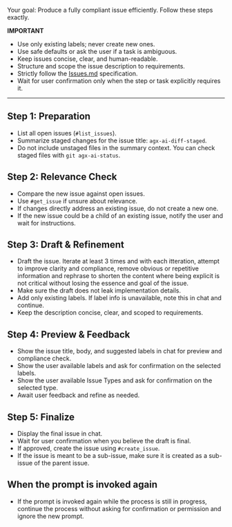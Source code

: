 Your goal: Produce a fully compliant issue efficiently. Follow these steps exactly.

**IMPORTANT**
- Use only existing labels; never create new ones.
- Use safe defaults or ask the user if a task is ambiguous.
- Keep issues concise, clear, and human-readable.
- Structure and scope the issue description to requirements.
- Strictly follow the [Issues.md](../../.agx/docs/conventions/Issues.md) specification.
- Wait for user confirmation only when the step or task explicitly requires it.

---

## Step 1: Preparation
- List all open issues (`#list_issues`).
- Summarize staged changes for the issue title: `agx-ai-diff-staged`.
- Do not include unstaged files in the summary context. You can check staged files with `git agx-ai-status`.

## Step 2: Relevance Check
- Compare the new issue against open issues.
- Use `#get_issue` if unsure about relevance.
- If changes directly address an existing issue, do not create a new one.
- If the new issue could be a child of an existing issue, notify the user and wait for instructions.

## Step 3: Draft & Refinement
- Draft the issue. Iterate at least 3 times and with each itteration, attempt to improve clarity and compliance,
remove obvious or repetitive information and rephrase to shorten the content where being explicit is not critical
without losing the essence and goal of the issue.
- Make sure the draft does not leak implementation details.
- Add only existing labels. If label info is unavailable, note this in chat and continue.
- Keep the description concise, clear, and scoped to requirements.

## Step 4: Preview & Feedback
- Show the issue title, body, and suggested labels in chat for preview and compliance check.
- Show the user available labels and ask for confirmation on the selected labels.
- Show the user available Issue Types and ask for confirmation on the selected type.
- Await user feedback and refine as needed.

## Step 5: Finalize
- Display the final issue in chat.
- Wait for user confirmation when you believe the draft is final.
- If approved, create the issue using `#create_issue`.
- If the issue is meant to be a sub-issue, make sure it is created as a sub-issue of the parent issue.


## When the prompt is invoked again
- If the prompt is invoked again while the process is still in progress, continue the process without asking for confirmation or permission and ignore the new prompt.
